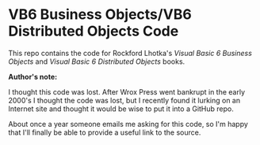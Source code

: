 VB6 Business Objects/VB6 Distributed Objects Code
=================================================
This repo contains the code for Rockford Lhotka's *Visual Basic 6 Business Objects* and *Visual Basic 6 Distributed Objects* books.

**Author's note:**
 
I thought this code was lost. After Wrox Press went bankrupt in the early 2000's I thought the code was lost, but I recently found it lurking on an Internet site and thought it would be wise to put it into a GitHub repo.

About once a year someone emails me asking for this code, so I'm happy that I'll finally be able to provide a useful link to the source.